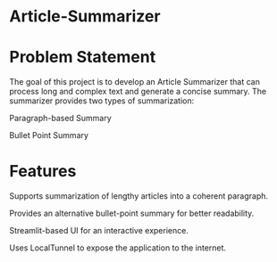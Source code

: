 # Article-Summarizer

# Problem Statement

The goal of this project is to develop an Article Summarizer that can process long and complex text and generate a concise summary. The summarizer provides two types of summarization:

Paragraph-based Summary

Bullet Point Summary

# Features

Supports summarization of lengthy articles into a coherent paragraph.

Provides an alternative bullet-point summary for better readability.

Streamlit-based UI for an interactive experience.

Uses LocalTunnel to expose the application to the internet.
